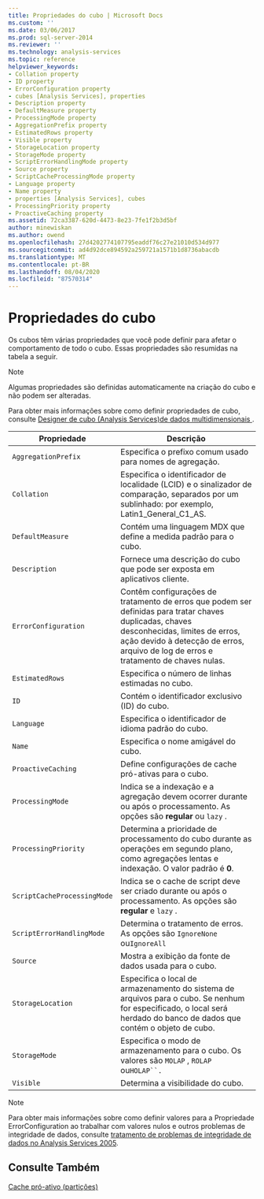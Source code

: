 ```yaml
---
title: Propriedades do cubo | Microsoft Docs
ms.custom: ''
ms.date: 03/06/2017
ms.prod: sql-server-2014
ms.reviewer: ''
ms.technology: analysis-services
ms.topic: reference
helpviewer_keywords:
- Collation property
- ID property
- ErrorConfiguration property
- cubes [Analysis Services], properties
- Description property
- DefaultMeasure property
- ProcessingMode property
- AggregationPrefix property
- EstimatedRows property
- Visible property
- StorageLocation property
- StorageMode property
- ScriptErrorHandlingMode property
- Source property
- ScriptCacheProcessingMode property
- Language property
- Name property
- properties [Analysis Services], cubes
- ProcessingPriority property
- ProactiveCaching property
ms.assetid: 72ca3387-620d-4473-8e23-7fe1f2b3d5bf
author: minewiskan
ms.author: owend
ms.openlocfilehash: 27d4202774107795eaddf76c27e21010d534d977
ms.sourcegitcommit: ad4d92dce894592a259721a1571b1d8736abacdb
ms.translationtype: MT
ms.contentlocale: pt-BR
ms.lasthandoff: 08/04/2020
ms.locfileid: "87570314"
---
```

# <a name="cube-properties"></a>Propriedades do cubo
  Os cubos têm várias propriedades que você pode definir para afetar o comportamento de todo o cubo. Essas propriedades são resumidas na tabela a seguir.  
  
> [!NOTE]  
>  Algumas propriedades são definidas automaticamente na criação do cubo e não podem ser alteradas.  
  
 Para obter mais informações sobre como definir propriedades de cubo, consulte [Designer de cubo &#40;Analysis Services&#41;de dados multidimensionais ](../cube-designer-analysis-services-multidimensional-data.md).  
  
|Propriedade|Descrição|  
|--------------|-----------------|  
|`AggregationPrefix`|Especifica o prefixo comum usado para nomes de agregação.|  
|`Collation`|Especifica o identificador de localidade (LCID) e o sinalizador de comparação, separados por um sublinhado: por exemplo, Latin1_General_C1_AS.|  
|`DefaultMeasure`|Contém uma linguagem MDX que define a medida padrão para o cubo.|  
|`Description`|Fornece uma descrição do cubo que pode ser exposta em aplicativos cliente.|  
|`ErrorConfiguration`|Contêm configurações de tratamento de erros que podem ser definidas para tratar chaves duplicadas, chaves desconhecidas, limites de erros, ação devido à detecção de erros, arquivo de log de erros e tratamento de chaves nulas.|  
|`EstimatedRows`|Especifica o número de linhas estimadas no cubo.|  
|`ID`|Contém o identificador exclusivo (ID) do cubo.|  
|`Language`|Especifica o identificador de idioma padrão do cubo.|  
|`Name`|Especifica o nome amigável do cubo.|  
|`ProactiveCaching`|Define configurações de cache pró-ativas para o cubo.|  
|`ProcessingMode`|Indica se a indexação e a agregação devem ocorrer durante ou após o processamento. As opções são **regular** ou `lazy` .|  
|`ProcessingPriority`|Determina a prioridade de processamento do cubo durante as operações em segundo plano, como agregações lentas e indexação. O valor padrão é **0**.|  
|`ScriptCacheProcessingMode`|Indica se o cache de script deve ser criado durante ou após o processamento. As opções são **regular** e `lazy` .|  
|`ScriptErrorHandlingMode`|Determina o tratamento de erros. As opções são `IgnoreNone` ou`IgnoreAll`|  
|`Source`|Mostra a exibição da fonte de dados usada para o cubo.|  
|`StorageLocation`|Especifica o local de armazenamento do sistema de arquivos para o cubo. Se nenhum for especificado, o local será herdado do banco de dados que contém o objeto de cubo.|  
|`StorageMode`|Especifica o modo de armazenamento para o cubo. Os valores são `MOLAP` , `ROLAP` ou`HOLAP``.`|  
|`Visible`|Determina a visibilidade do cubo.|  
  
> [!NOTE]  
>  Para obter mais informações sobre como definir valores para a Propriedade ErrorConfiguration ao trabalhar com valores nulos e outros problemas de integridade de dados, consulte [tratamento de problemas de integridade de dados no Analysis Services 2005](https://go.microsoft.com/fwlink/?LinkId=81891).  
  
## <a name="see-also"></a>Consulte Também  
 [Cache pró-ativo &#40;partições&#41;](partitions-proactive-caching.md)  
  
  
